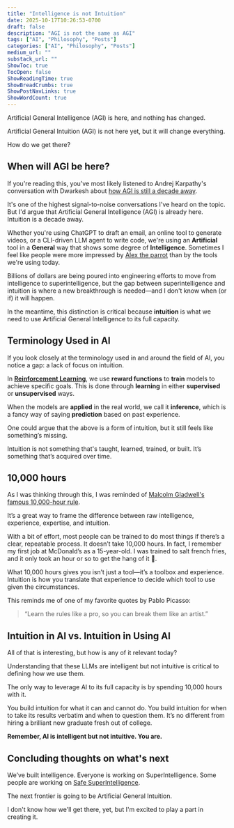 ```yaml
---
title: "Intelligence is not Intuition"
date: 2025-10-17T10:26:53-0700
draft: false
description: "AGI is not the same as AGI"
tags: ["AI", "Philosophy", "Posts"]
categories: ["AI", "Philosophy", "Posts"]
medium_url: ""
substack_url: ""
ShowToc: true
TocOpen: false
ShowReadingTime: true
ShowBreadCrumbs: true
ShowPostNavLinks: true
ShowWordCount: true
---
```


Artificial General Intelligence (AGI) is here, and nothing has changed.

Artificial General Intuition (AGI) is not here yet, but it will change everything.

How do we get there?

## When will AGI be here?

If you're reading this, you've most likely listened to Andrej Karpathy's conversation with Dwarkesh about [how AGI is still a decade away](https://www.dwarkesh.com/p/andrej-karpathy).

It's one of the highest signal-to-noise conversations I've heard on the topic. But I'd argue that Artificial General Intelligence (AGI) is already here. Intuition is a decade away.

Whether you're using ChatGPT to draft an email, an online tool to generate videos, or a CLI-driven LLM agent to write code, we're using an **Artificial** tool in a **General** way that shows some degree of **Intelligence**. Sometimes I feel like people were more impressed by [Alex the parrot](<https://en.wikipedia.org/wiki/Alex_(parrot)>) than by the tools we're using today.

Billions of dollars are being poured into engineering efforts to move from intelligence to superintelligence, but the gap between superintelligence and intuition is where a new breakthrough is needed—and I don't know when (or if) it will happen.

In the meantime, this distinction is critical because **intuition** is what we need to use Artificial General Intelligence to its full capacity.

## Terminology Used in AI

If you look closely at the terminology used in and around the field of AI, you notice a gap: a lack of focus on intuition.

In [**Reinforcement Learning**](https://en.wikipedia.org/wiki/Reinforcement_learning), we use **reward functions** to **train** models to achieve specific goals. This is done through **learning** in either **supervised** or **unsupervised** ways.

When the models are **applied** in the real world, we call it **inference**, which is a fancy way of saying **prediction** based on past experience.

One could argue that the above is a form of intuition, but it still feels like something’s missing.

Intuition is not something that's taught, learned, trained, or built. It’s something that’s acquired over time.

## 10,000 hours

As I was thinking through this, I was reminded of [Malcolm Gladwell's famous 10,000-hour rule](https://pmc.ncbi.nlm.nih.gov/articles/PMC4662388/).

It’s a great way to frame the difference between raw intelligence, experience, expertise, and intuition.

With a bit of effort, most people can be trained to do most things if there’s a clear, repeatable process. It doesn’t take 10,000 hours. In fact, I remember my first job at McDonald’s as a 15-year-old. I was trained to salt french fries, and it only took an hour or so to get the hang of it 🍟.

What 10,000 hours gives you isn’t just a tool—it’s a toolbox and experience. Intuition is how you translate that experience to decide which tool to use given the circumstances.

This reminds me of one of my favorite quotes by Pablo Picasso:

> “Learn the rules like a pro, so you can break them like an artist.”

## Intuition in AI vs. Intuition in Using AI

All of that is interesting, but how is any of it relevant today?

Understanding that these LLMs are intelligent but not intuitive is critical to defining how we use them.

The only way to leverage AI to its full capacity is by spending 10,000 hours with it.

You build intuition for what it can and cannot do. You build intuition for when to take its results verbatim and when to question them. It’s no different from hiring a brilliant new graduate fresh out of college.

**Remember, AI is intelligent but not intuitive. You are.**

## Concluding thoughts on what's next

We’ve built intelligence. Everyone is working on SuperIntelligence. Some people are working on [Safe SuperIntelligence](https://ssi.inc/).

The next frontier is going to be Artificial General Intuition.

I don't know how we'll get there, yet, but I'm excited to play a part in creating it.

